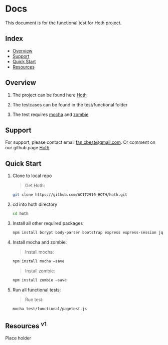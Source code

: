 # Docs

This document is for the functional test for Hoth project.


## Index

* [Overview](#overview)
* [Support](#support)
* [Quick Start](#quick-start)
* [Resources](#resources)


## Overview

1. The project can be found here [Hoth](https://github.com/ACIT2910-HOTH/hoth)

2. The testcases can be found in the test/functional folder

3. The test requires [mocha](https://mochajs.org/) and [zombie](https://www.npmjs.com/package/zombie)


## Support

For support, please contact email <fan.cbest@gmail.com>. Or comment on our github page [Hoth](https://github.com/ACIT2910-HOTH/hoth)


## Quick Start

1. Clone to local repo

    > Get Hoth:

    ```bash
    git clone https://github.com/ACIT2910-HOTH/hoth.git
    ```

2. cd into hoth directory

    ```bash
    cd hoth
    ```

3. Install all other required packages

    ```bash
    npm install bcrypt body-parser bootstrap express express-session jquery pg socket.io webkit webpack --save
    ```

4. Install mocha and zombie:

    > Install mocha:

    ```bash
    npm install mocha –save
    ```

    > Install zombie:

    ```bash
    npm install zombie –save
    ```
5. Run all functional tests:

    > Run test:

    ```bash
    mocha test/functional/pagetest.js
    ```

## Resources <sup>v1</sup>

Place holder